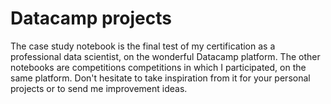 # Datacamp projects

The case study notebook is the final test of my certification as a professional data scientist, on the wonderful Datacamp platform. The other notebooks are competitions competitions in which I participated, on the same platform. Don't hesitate to take inspiration from it for your personal projects or to send me improvement ideas.
